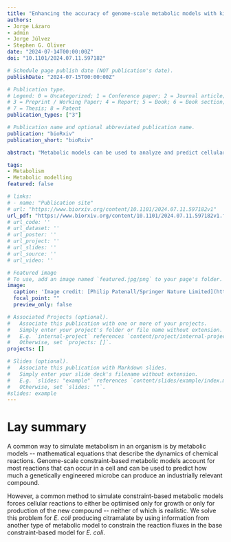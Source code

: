 ```yaml
---
title: "Enhancing the accuracy of genome-scale metabolic models with kinetic information"
authors:
- Jorge Lázaro
- admin
- Jorge Júlvez
- Stephen G. Oliver
date: "2024-07-14T00:00:00Z"
doi: "10.1101/2024.07.11.597182"

# Schedule page publish date (NOT publication's date).
publishDate: "2024-07-15T00:00:00Z"

# Publication type.
# Legend: 0 = Uncategorized; 1 = Conference paper; 2 = Journal article;
# 3 = Preprint / Working Paper; 4 = Report; 5 = Book; 6 = Book section;
# 7 = Thesis; 8 = Patent
publication_types: ["3"]

# Publication name and optional abbreviated publication name.
publication: "bioRxiv"
publication_short: "bioRxiv"

abstract: "Metabolic models can be used to analyze and predict cellular features such as growth estimation, gene essentiality, and product formation. Metabolic models can be divided into two main types: constraint-based models and kinetic models. Constraint-based models usually account for a large subset of the metabolic reactions of the organism and, in addition to the reaction stoichiometry, these models can accommodate gene regulation and constant flux bounds of the reactions. Constraint-based models are mostly limited to the steady state and it is challenging to optimize competing objective functions. On the other hand, kinetic models contain detailed kinetic information of a relatively small subset of metabolic reactions; thus, they can only provide precise predictions of a reduced part of an organism’s metabolism. We propose an approach that combines these two types of models to enrich metabolic genome-scale constraint-based models by re-defining their flux bounds. We apply our approach to the constraint-based model of E. coli, both as a wild-type and when genetically modified to produce citramalate. Consequently, we show that the enriched model has more realistic reaction flux boundaries. We also resolve a bifurcation of fluxes between growth and citramalate production present in the genetically modified model by fixing the growth rate to the value computed according to kinetic information, enabling us to predict the rate of citramalate production."

tags:
- Metabolism
- Metabolic modelling
featured: false

# links:
# - name: "Publication site"
# url: "https://www.biorxiv.org/content/10.1101/2024.07.11.597182v1"
url_pdf: "https://www.biorxiv.org/content/10.1101/2024.07.11.597182v1.full.pdf"
# url_code: ''
# url_dataset: ''
# url_poster: ''
# url_project: ''
# url_slides: ''
# url_source: ''
# url_video: ''

# Featured image
# To use, add an image named `featured.jpg/png` to your page's folder. 
image:
  caption: 'Image credit: [Philip Patenall/Springer Nature Limited](https://www.nature.com/articles/s41579-024-01033-1)'
  focal_point: ""
  preview_only: false

# Associated Projects (optional).
#   Associate this publication with one or more of your projects.
#   Simply enter your project's folder or file name without extension.
#   E.g. `internal-project` references `content/project/internal-project/index.md`.
#   Otherwise, set `projects: []`.
projects: []

# Slides (optional).
#   Associate this publication with Markdown slides.
#   Simply enter your slide deck's filename without extension.
#   E.g. `slides: "example"` references `content/slides/example/index.md`.
#   Otherwise, set `slides: ""`.
#slides: example
---
```


# Lay summary
A common way to simulate metabolism in an organism is by metabolic models -- mathematical equations that describe the dynamics of chemical reactions. Genome-scale constraint-based metabolic models account for most reactions that can occur in a cell and can be used to predict how much a genetically engineered microbe can produce an industrially relevant compound.

However, a common method to simulate constraint-based metabolic models forces cellular reactions to either be optimised only for growth or only for production of the new compound -- neither of which is realistic. We solve this problem for _E. coli_ producing citramalate by using information from another type of metabolic model to constrain the reaction fluxes in the base constraint-based model for _E. coli_. 
